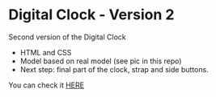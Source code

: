 # Digital Clock - Version 2

Second version of the Digital Clock

- HTML and CSS
- Model based on real model (see pic in this repo)
- Next step: final part of the clock, strap and side buttons.

You can check it [HERE](https://ducabelo.github.io/digital_clock_2/)
